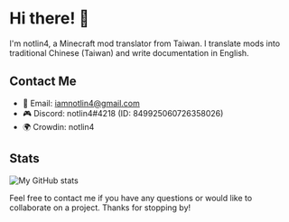 # Hi there! 👋

I'm notlin4, a Minecraft mod translator from Taiwan. I translate mods into traditional Chinese (Taiwan) and write documentation in English.

## Contact Me

- 📧 Email: iamnotlin4@gmail.com
- 🎮 Discord: notlin4#4218 (ID: 849925060726358026)
- 🌍 Crowdin: notlin4

## Stats

![My GitHub stats](https://github-readme-stats.vercel.app/api?username=notlin4&show_icons=true&theme=radical&count_private=true&include_all_commits=true&hide=issues)

Feel free to contact me if you have any questions or would like to collaborate on a project. Thanks for stopping by!
